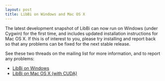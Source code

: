 ```yaml
---
layout: post
title: LibBi on Windows and Mac OS X
---
```


The latest development snapshot of LibBi can now run on Windows (under Cygwin)
for the first time, and includes updated installation instructions for Mac OS
X. If this is of interest to you, please try installing and report back so
that any problems can be fixed for the next stable release.

See these two threads on the mailing list for more information, and to report
any problems:

  * [LibBi on
    Windows](https://groups.google.com/forum/#!topic/libbi-users/cUejaGuatZI)
  * [LibBi on Mac OS X (with
    CUDA)](https://groups.google.com/forum/#!topic/libbi-users/rPmNTTKQo6U)
